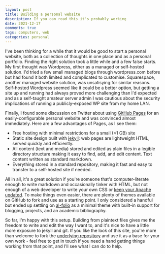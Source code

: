 ```yaml
---
layout: post
title: Building a personal website
description: If you can read this it's probably working
date: 2021-12-17
comments: true
tags: computers, web
categories: personal
---
```



I've been thinking for a while that it would be good to start a personal website, both as a collection of thoughts in one place and as a personal portfolio. Finding the right solution took a little while and a few false starts. My first thought was Wordpress, either as a managed or self-hosted solution. I'd tried a few small managed blogs through wordpress.com before but had found it both limited and complicated to customise. Squarespace, another managed website solution, was unsatisying for similar reasons. Self-hosted Wordpress seemed like it could be a better option, but getting a site up and running had always proved more challenging than I'd expected and as a self-taught amateur server admin I was cautious about the security implications of running a publicly-exposed WP site from my home LAN.

Finally, I found some discussion on Twitter about using [GitHub Pages](https://docs.github.com/en/pages/getting-started-with-github-pages/about-github-pages) for an easily-configurable personal website and was convinced almost immediately. Here are a few advantages of Pages, as I see them:

* Free hosting with minimal restrictions for a small (<1 GB) site
* Static site design built with [jekyll](http://jekyllrb.com/): web pages are lightweight HTML, served quickly and efficiently.
* All content (text and media) stored and edited as plain files in a legible directory structure making it easy to find, add, and edit content. Text content written as standard markdown.
* Everything stored in a standard repository, making it fast and easy to transfer to a self-hosted site if needed.

All in all, it's a great solution if you're someone that's computer-literate enough to write markdown and occasionally tinker with HTML, but not enough of a web developer to write your own CSS or [keep your Apache updated](https://en.wikipedia.org/wiki/Log4Shell). To make things even easier, there are plenty of themes available on GitHub to fork and use as a starting point. I only considered a handful but ended up settling on [al-folio](https://github.com/alshedivat/al-folio) as a minimal theme with built-in support for blogging, projects, and an academic bibliography.

So far, I'm happy with this setup. Building from plaintext files gives me the freedom to write and edit the way I want to, and it's nice to have a little more exposure to jekyll and git. If you like the look of this site, you're more than welcome to fork the [underlying repository](https://github.com/tscmacdonald/tscmacdonald.github.io/) and use it as a base for your own work - feel free to get in touch if you need a hand getting things working from that point, and I'll see what I can do to help.